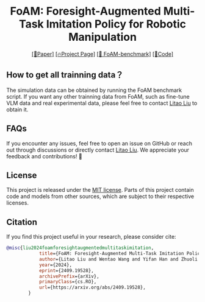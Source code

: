 <div align="center">

# FoAM: Foresight-Augmented Multi-Task Imitation Policy for Robotic Manipulation

<!-- [Delin Qu*](https://github.com/DelinQu), [HaomingSong*](https://github.com/HaomingSong), [Qizhi Chen*](https://github.com/Tavish9), [Yuanqi Yao](https://scholar.google.com/citations?user=s482QHoAAAAJ&hl=zh-CN), [Xinyi Ye](https://scholar.google.com/citations?user=GlYeyfoAAAAJ&hl=zh-CN), [Yan Ding](https://yding25.com), [Zhigang Wang](https://scholar.google.com/citations?user=cw3EaAYAAAAJ&hl=zh-CN), [JiaYuan Gu](https://cseweb.ucsd.edu/~jigu/), [Bin Zhao](https://scholar.google.com/citations?hl=zh-CN&user=DQB0hqwAAAAJ), [Xuelong Li†](https://scholar.google.com/citations?user=ahUibskAAAAJ)

Shanghai AI Laboratory, ShanghaiTech, TeleAI -->

<!-- <div align="center">
  <img width="500" alt="image" src="https://github.com/user-attachments/assets/930e6814-8a9f-43e1-a284-118a5732daa4">
  <br>
</div> -->

[\[📄Paper\]](https://arxiv.org/abs/2409.19528)  [\[🔥Project Page\]](https://projfoam.github.io/) [\[🚀 FoAM-benchmark\]](https://github.com/LitaoLiu01/FoAM-benchmark) 
 [\[🎄Code\]](https://github.com/LitaoLiu01/FoAM-main)

</div>

## How to get all trainning data？
The simulation data can be obtained by running the FoAM benchmark script. If you want any other trainning data from FoAM, such as fine-tune VLM data and real experimental data, please feel free to contact [Litao Liu](mailto:litao.liu@example.com) to obtain it.

## FAQs
If you encounter any issues, feel free to open an issue on GitHub or reach out through discussions or directly contact [Litao Liu](mailto:litao.liu@example.com). We appreciate your feedback and contributions! 🚀

## License

This project is released under the [MIT license](LICENSE). Parts of this project contain code and models from other sources, which are subject to their respective licenses.

## Citation

If you find this project useful in your research, please consider cite:

```BibTeX
@misc{liu2024foamforesightaugmentedmultitaskimitation,
            title={FoAM: Foresight-Augmented Multi-Task Imitation Policy for Robotic Manipulation},
            author={Litao Liu and Wentao Wang and Yifan Han and Zhuoli Xie and Pengfei Yi and Junyan Li and Yi Qin and Wenzhao Lian},
            year={2024},
            eprint={2409.19528},
            archivePrefix={arXiv},
            primaryClass={cs.RO},
            url={https://arxiv.org/abs/2409.19528},
        }
```

